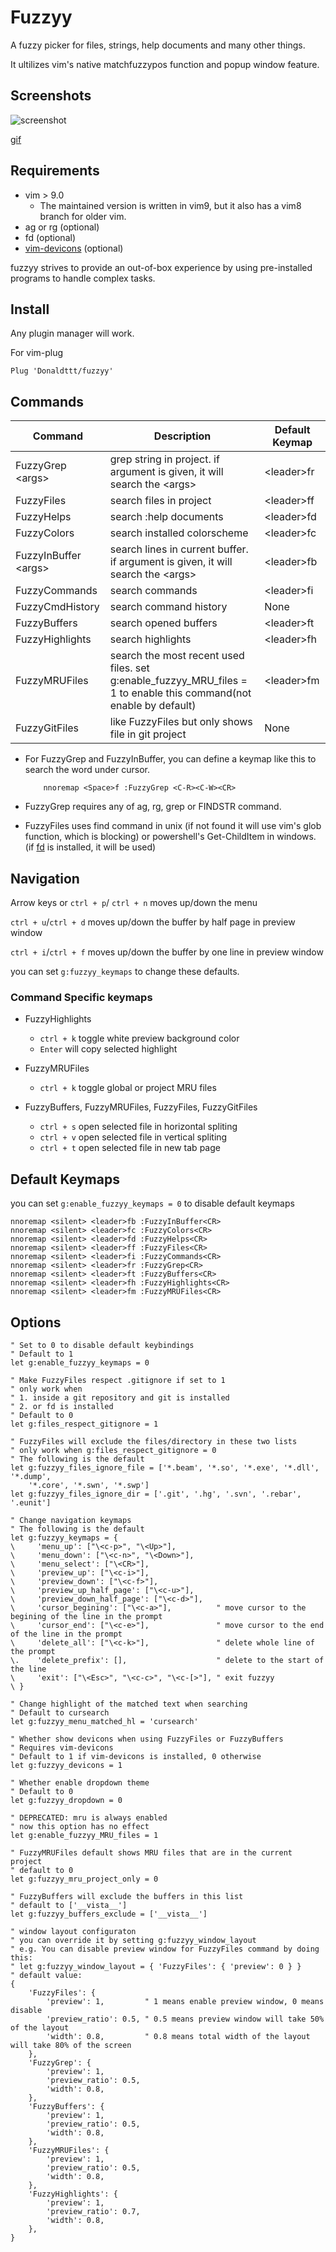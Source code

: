 # Fuzzyy

A fuzzy picker for files, strings, help documents and many other things.

It ultilizes vim's native matchfuzzypos function and popup window feature.

## Screenshots

![screenshot](https://github.com/Donaldttt/resources/blob/main/fuzzyy/demo.png)

[gif](https://github.com/Donaldttt/resources/blob/main/fuzzyy/demo.gif)

## Requirements

- vim > 9.0
    - The maintained version is written in vim9, but it also has a vim8 branch for older vim.
- ag or rg (optional)
- fd (optional)
- [vim-devicons](https://github.com/ryanoasis/vim-devicons) (optional)

fuzzyy strives to provide an out-of-box experience by using pre-installed programs
to handle complex tasks.

## Install

Any plugin manager will work.

For vim-plug
```vim
Plug 'Donaldttt/fuzzyy'
```

## Commands

| Command         | Description                    | Default Keymap |
| ---             | ---                            | ---            |
| FuzzyGrep \<args> | grep string in project. if argument is given, it will search the \<args> | \<leader>fr    |
| FuzzyFiles      | search files in project        | \<leader>ff    |
| FuzzyHelps      | search :help documents         | \<leader>fd    |
| FuzzyColors     | search installed colorscheme   | \<leader>fc    |
| FuzzyInBuffer  \<args> | search lines in current buffer. if argument is given, it will search the \<args> | \<leader>fb    |
| FuzzyCommands   | search commands                | \<leader>fi    |
| FuzzyCmdHistory |  search command history  | None    |
| FuzzyBuffers    | search opened buffers          | \<leader>ft    |
| FuzzyHighlights | search highlights              | \<leader>fh    |
| FuzzyMRUFiles | search the most recent used files. set g:enable_fuzzyy_MRU_files = 1 to enable this command(not enable by default)    | \<leader>fm    |
| FuzzyGitFiles |  like FuzzyFiles but only shows file in git project  | None    |

- For FuzzyGrep and FuzzyInBuffer, you can define a keymap like this to search the
word under cursor.
    ```vim
        nnoremap <Space>f :FuzzyGrep <C-R><C-W><CR>
    ```
- FuzzyGrep requires any of ag, rg, grep or FINDSTR command.

- FuzzyFiles uses find command in unix (if not found it will use vim's glob function,
 which is blocking) or powershell's Get-ChildItem in windows.
(if [fd](https://github.com/sharkdp/fd) is installed, it will be used)

## Navigation

Arrow keys or `ctrl + p`/ `ctrl + n` moves up/down the menu

`ctrl + u`/`ctrl + d` moves up/down the buffer by half page in preview window

`ctrl + i`/`ctrl + f` moves up/down the buffer by one line in preview window

you can set `g:fuzzyy_keymaps` to change these defaults.

### Command Specific keymaps
- FuzzyHighlights
    - `ctrl + k` toggle white preview background color
    - `Enter` will copy selected highlight

- FuzzyMRUFiles
    - `ctrl + k` toggle global or project MRU files

- FuzzyBuffers, FuzzyMRUFiles, FuzzyFiles, FuzzyGitFiles
    - `ctrl + s` open selected file in horizontal spliting
    - `ctrl + v` open selected file in vertical spliting
    - `ctrl + t` open selected file in new tab page

## Default Keymaps

you can set `g:enable_fuzzyy_keymaps = 0` to disable default keymaps

```vim
nnoremap <silent> <leader>fb :FuzzyInBuffer<CR>
nnoremap <silent> <leader>fc :FuzzyColors<CR>
nnoremap <silent> <leader>fd :FuzzyHelps<CR>
nnoremap <silent> <leader>ff :FuzzyFiles<CR>
nnoremap <silent> <leader>fi :FuzzyCommands<CR>
nnoremap <silent> <leader>fr :FuzzyGrep<CR>
nnoremap <silent> <leader>ft :FuzzyBuffers<CR>
nnoremap <silent> <leader>fh :FuzzyHighlights<CR>
nnoremap <silent> <leader>fm :FuzzyMRUFiles<CR>
```

## Options

```vim
" Set to 0 to disable default keybindings
" Default to 1
let g:enable_fuzzyy_keymaps = 0

" Make FuzzyFiles respect .gitignore if set to 1
" only work when
" 1. inside a git repository and git is installed
" 2. or fd is installed
" Default to 0
let g:files_respect_gitignore = 1

" FuzzyFiles will exclude the files/directory in these two lists
" only work when g:files_respect_gitignore = 0
" The following is the default
let g:fuzzyy_files_ignore_file = ['*.beam', '*.so', '*.exe', '*.dll', '*.dump',
    '*.core', '*.swn', '*.swp']
let g:fuzzyy_files_ignore_dir = ['.git', '.hg', '.svn', '.rebar', '.eunit']

" Change navigation keymaps
" The following is the default
let g:fuzzyy_keymaps = {
\     'menu_up': ["\<c-p>", "\<Up>"],
\     'menu_down': ["\<c-n>", "\<Down>"],
\     'menu_select': ["\<CR>"],
\     'preview_up': ["\<c-i>"],
\     'preview_down': ["\<c-f>"],
\     'preview_up_half_page': ["\<c-u>"],
\     'preview_down_half_page': ["\<c-d>"],
\     'cursor_begining': ["\<c-a>"],          " move cursor to the begining of the line in the prompt
\     'cursor_end': ["\<c-e>"],               " move cursor to the end of the line in the prompt
\     'delete_all': ["\<c-k>"],               " delete whole line of the prompt
\.    'delete_prefix': [],                    " delete to the start of the line
\     'exit': ["\<Esc>", "\<c-c>", "\<c-[>"], " exit fuzzyy
\ }

" Change highlight of the matched text when searching
" Default to cursearch
let g:fuzzyy_menu_matched_hl = 'cursearch'

" Whether show devicons when using FuzzyFiles or FuzzyBuffers
" Requires vim-devicons
" Default to 1 if vim-devicons is installed, 0 otherwise
let g:fuzzyy_devicons = 1

" Whether enable dropdown theme
" Default to 0
let g:fuzzyy_dropdown = 0

" DEPRECATED: mru is always enabled
" now this option has no effect
let g:enable_fuzzyy_MRU_files = 1

" FuzzyMRUFiles default shows MRU files that are in the current project
" default to 0
let g:fuzzyy_mru_project_only = 0

" FuzzyBuffers will exclude the buffers in this list
" default to ['__vista__']
let g:fuzzyy_buffers_exclude = ['__vista__']

" window layout configuraton
" you can override it by setting g:fuzzyy_window_layout
" e.g. You can disable preview window for FuzzyFiles command by doing this:
" let g:fuzzyy_window_layout = { 'FuzzyFiles': { 'preview': 0 } }
" default value:
{
    'FuzzyFiles': {
        'preview': 1,         " 1 means enable preview window, 0 means disable
        'preview_ratio': 0.5, " 0.5 means preview window will take 50% of the layout
        'width': 0.8,         " 0.8 means total width of the layout will take 80% of the screen
    },
    'FuzzyGrep': {
        'preview': 1,
        'preview_ratio': 0.5,
        'width': 0.8,
    },
    'FuzzyBuffers': {
        'preview': 1,
        'preview_ratio': 0.5,
        'width': 0.8,
    },
    'FuzzyMRUFiles': {
        'preview': 1,
        'preview_ratio': 0.5,
        'width': 0.8,
    },
    'FuzzyHighlights': {
        'preview': 1,
        'preview_ratio': 0.7,
        'width': 0.8,
    },
}
```
